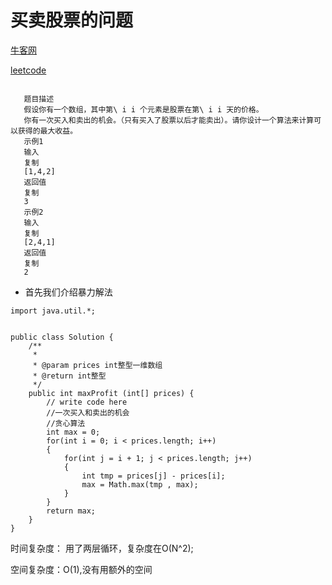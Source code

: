 # 买卖股票的问题

[牛客网](https://www.nowcoder.com/practice/64b4262d4e6d4f6181cd45446a5821ec?tpId=188&&tqId=36528&rp=1&ru=/ta/job-code-high-week&qru=/ta/job-code-high-week/question-ranking)


[leetcode](https://leetcode-cn.com/problems/best-time-to-buy-and-sell-stock/)
```

   题目描述
   假设你有一个数组，其中第\ i i 个元素是股票在第\ i i 天的价格。
   你有一次买入和卖出的机会。（只有买入了股票以后才能卖出）。请你设计一个算法来计算可以获得的最大收益。
   示例1
   输入
   复制
   [1,4,2]
   返回值
   复制
   3
   示例2
   输入
   复制
   [2,4,1]
   返回值
   复制
   2
```



- 首先我们介绍暴力解法

````
import java.util.*;


public class Solution {
    /**
     * 
     * @param prices int整型一维数组 
     * @return int整型
     */
    public int maxProfit (int[] prices) {
        // write code here
        //一次买入和卖出的机会
        //贪心算法
        int max = 0;
        for(int i = 0; i < prices.length; i++)
        {
            for(int j = i + 1; j < prices.length; j++)
            {
                int tmp = prices[j] - prices[i];
                max = Math.max(tmp , max);
            }
        }
        return max;
    }
}

````

时间复杂度： 用了两层循环，复杂度在O(N^2);

空间复杂度：O(1),没有用额外的空间





